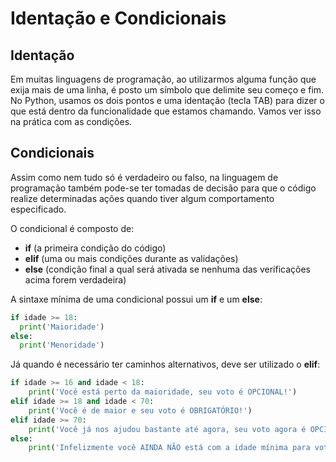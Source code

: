 # Identação e Condicionais

## Identação

Em muitas linguagens de programação, ao utilizarmos alguma função que exija mais de uma linha, é posto um símbolo que delimite seu começo e fim. No Python, usamos os dois pontos e uma identação (tecla TAB) para dizer o que está dentro da funcionalidade que estamos chamando. Vamos ver isso na prática com as condições.

## Condicionais

Assim como nem tudo só é verdadeiro ou falso, na linguagem de programação também pode-se ter tomadas de decisão para que o código realize determinadas ações quando tiver algum comportamento especificado.

O condicional é composto de:

- **if** (a primeira condição do código)
- **elif** (uma ou mais condições durante as validações)
- **else** (condição final a qual será ativada se nenhuma das verificações acima forem verdadeira)

A sintaxe mínima de uma condicional possui um **if** e um **else**:
```python
if idade >= 18:
  print('Maioridade')
else:
  print('Menoridade')
```

Já quando é necessário ter caminhos alternativos, deve ser utilizado o **elif**:

```python
if idade >= 16 and idade < 18:
    print('Você está perto da maioridade, seu voto é OPCIONAL!')
elif idade >= 18 and idade < 70:
    print('Você é de maior e seu voto é OBRIGATÓRIO!')
elif idade >= 70:
    print('Você já nos ajudou bastante até agora, seu voto agora é OPCIONAL!')
else:
    print('Infelizmente você AINDA NÃO está com a idade mínima para votar.')
```
